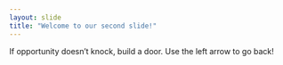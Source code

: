 ```yaml
---
layout: slide
title: "Welcome to our second slide!"
---
```

If opportunity doesn’t knock, build a door.
Use the left arrow to go back!
